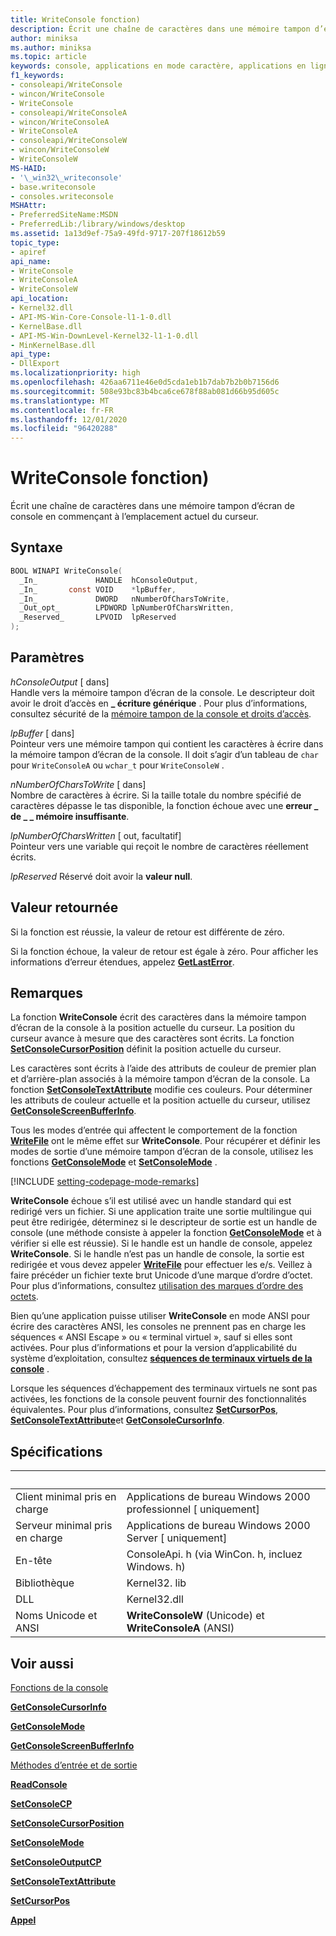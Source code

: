 ```yaml
---
title: WriteConsole fonction)
description: Écrit une chaîne de caractères dans une mémoire tampon d’écran de console en commençant à l’emplacement actuel du curseur.
author: miniksa
ms.author: miniksa
ms.topic: article
keywords: console, applications en mode caractère, applications en ligne de commande, applications de terminal, API console
f1_keywords:
- consoleapi/WriteConsole
- wincon/WriteConsole
- WriteConsole
- consoleapi/WriteConsoleA
- wincon/WriteConsoleA
- WriteConsoleA
- consoleapi/WriteConsoleW
- wincon/WriteConsoleW
- WriteConsoleW
MS-HAID:
- '\_win32\_writeconsole'
- base.writeconsole
- consoles.writeconsole
MSHAttr:
- PreferredSiteName:MSDN
- PreferredLib:/library/windows/desktop
ms.assetid: 1a13d9ef-75a9-49fd-9717-207f18612b59
topic_type:
- apiref
api_name:
- WriteConsole
- WriteConsoleA
- WriteConsoleW
api_location:
- Kernel32.dll
- API-MS-Win-Core-Console-l1-1-0.dll
- KernelBase.dll
- API-MS-Win-DownLevel-Kernel32-l1-1-0.dll
- MinKernelBase.dll
api_type:
- DllExport
ms.localizationpriority: high
ms.openlocfilehash: 426aa6711e46e0d5cda1eb1b7dab7b2b0b7156d6
ms.sourcegitcommit: 508e93bc83b4bca6ce678f88ab081d66b95d605c
ms.translationtype: MT
ms.contentlocale: fr-FR
ms.lasthandoff: 12/01/2020
ms.locfileid: "96420288"
---
```

# <a name="writeconsole-function"></a>WriteConsole fonction)

Écrit une chaîne de caractères dans une mémoire tampon d’écran de console en commençant à l’emplacement actuel du curseur.

## <a name="syntax"></a>Syntaxe

```C
BOOL WINAPI WriteConsole(
  _In_             HANDLE  hConsoleOutput,
  _In_       const VOID    *lpBuffer,
  _In_             DWORD   nNumberOfCharsToWrite,
  _Out_opt_        LPDWORD lpNumberOfCharsWritten,
  _Reserved_       LPVOID  lpReserved
);
```

## <a name="parameters"></a>Paramètres

*hConsoleOutput* \[ dans\]  
Handle vers la mémoire tampon d’écran de la console. Le descripteur doit avoir le droit d’accès en **\_ écriture générique** . Pour plus d’informations, consultez sécurité de la [mémoire tampon de la console et droits d’accès](console-buffer-security-and-access-rights.md).

*lpBuffer* \[ dans\]  
Pointeur vers une mémoire tampon qui contient les caractères à écrire dans la mémoire tampon d’écran de la console. Il doit s’agir d’un tableau de `char` pour `WriteConsoleA` ou `wchar_t` pour `WriteConsoleW` .

*nNumberOfCharsToWrite* \[ dans\]  
Nombre de caractères à écrire. Si la taille totale du nombre spécifié de caractères dépasse le tas disponible, la fonction échoue avec une **erreur \_ de \_ \_ mémoire insuffisante**.

*lpNumberOfCharsWritten* \[ out, facultatif\]  
Pointeur vers une variable qui reçoit le nombre de caractères réellement écrits.

*lpReserved* Réservé doit avoir la **valeur null**.

## <a name="return-value"></a>Valeur retournée

Si la fonction est réussie, la valeur de retour est différente de zéro.

Si la fonction échoue, la valeur de retour est égale à zéro. Pour afficher les informations d’erreur étendues, appelez [**GetLastError**](https://msdn.microsoft.com/library/windows/desktop/ms679360).

## <a name="remarks"></a>Remarques

La fonction **WriteConsole** écrit des caractères dans la mémoire tampon d’écran de la console à la position actuelle du curseur. La position du curseur avance à mesure que des caractères sont écrits. La fonction [**SetConsoleCursorPosition**](setconsolecursorposition.md) définit la position actuelle du curseur.

Les caractères sont écrits à l’aide des attributs de couleur de premier plan et d’arrière-plan associés à la mémoire tampon d’écran de la console. La fonction [**SetConsoleTextAttribute**](setconsoletextattribute.md) modifie ces couleurs. Pour déterminer les attributs de couleur actuelle et la position actuelle du curseur, utilisez [**GetConsoleScreenBufferInfo**](getconsolescreenbufferinfo.md).

Tous les modes d’entrée qui affectent le comportement de la fonction [**WriteFile**](https://msdn.microsoft.com/library/windows/desktop/aa365747) ont le même effet sur **WriteConsole**. Pour récupérer et définir les modes de sortie d’une mémoire tampon d’écran de la console, utilisez les fonctions [**GetConsoleMode**](getconsolemode.md) et [**SetConsoleMode**](setconsolemode.md) .

[!INCLUDE [setting-codepage-mode-remarks](./includes/setting-codepage-mode-remarks.md)]

**WriteConsole** échoue s’il est utilisé avec un handle standard qui est redirigé vers un fichier. Si une application traite une sortie multilingue qui peut être redirigée, déterminez si le descripteur de sortie est un handle de console (une méthode consiste à appeler la fonction [**GetConsoleMode**](getconsolemode.md) et à vérifier si elle est réussie). Si le handle est un handle de console, appelez **WriteConsole**. Si le handle n’est pas un handle de console, la sortie est redirigée et vous devez appeler [**WriteFile**](https://msdn.microsoft.com/library/windows/desktop/aa365747) pour effectuer les e/s. Veillez à faire précéder un fichier texte brut Unicode d’une marque d’ordre d’octet. Pour plus d’informations, consultez [utilisation des marques d’ordre des octets](https://msdn.microsoft.com/library/windows/desktop/dd374101).

Bien qu’une application puisse utiliser **WriteConsole** en mode ANSI pour écrire des caractères ANSI, les consoles ne prennent pas en charge les séquences « ANSI Escape » ou « terminal virtuel », sauf si elles sont activées. Pour plus d’informations et pour la version d’applicabilité du système d’exploitation, consultez [**séquences de terminaux virtuels de la console**](console-virtual-terminal-sequences.md) .

Lorsque les séquences d’échappement des terminaux virtuels ne sont pas activées, les fonctions de la console peuvent fournir des fonctionnalités équivalentes. Pour plus d’informations, consultez [**SetCursorPos**](https://msdn.microsoft.com/library/windows/desktop/ms648394(v=vs.85).aspx), [**SetConsoleTextAttribute**](setconsoletextattribute.md)et [**GetConsoleCursorInfo**](getconsolecursorinfo.md).

## <a name="requirements"></a>Spécifications

| &nbsp; | &nbsp; |
|-|-|
| Client minimal pris en charge | Applications de bureau Windows 2000 professionnel \[ uniquement\] |
| Serveur minimal pris en charge | Applications de bureau Windows 2000 Server \[ uniquement\] |
| En-tête | ConsoleApi. h (via WinCon. h, incluez Windows. h) |
| Bibliothèque | Kernel32. lib |
| DLL | Kernel32.dll |
| Noms Unicode et ANSI | **WriteConsoleW** (Unicode) et **WriteConsoleA** (ANSI) |

## <a name="see-also"></a>Voir aussi

[Fonctions de la console](console-functions.md)

[**GetConsoleCursorInfo**](getconsolecursorinfo.md)

[**GetConsoleMode**](getconsolemode.md)

[**GetConsoleScreenBufferInfo**](getconsolescreenbufferinfo.md)

[Méthodes d’entrée et de sortie](input-and-output-methods.md)

[**ReadConsole**](readconsole.md)

[**SetConsoleCP**](setconsolecp.md)

[**SetConsoleCursorPosition**](setconsolecursorposition.md)

[**SetConsoleMode**](setconsolemode.md)

[**SetConsoleOutputCP**](setconsoleoutputcp.md)

[**SetConsoleTextAttribute**](setconsoletextattribute.md)

[**SetCursorPos**](https://msdn.microsoft.com/library/windows/desktop/ms648394(v=vs.85).aspx)

[**Appel**](https://msdn.microsoft.com/library/windows/desktop/aa365747)
